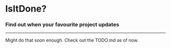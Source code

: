 # IsItDone?

### Find out when your favourite project updates

---

Might do that soon enough. Check out the TODO.md as of now.
